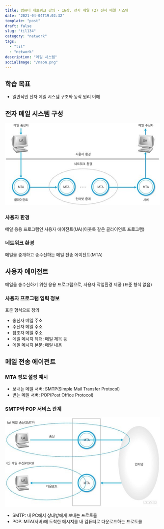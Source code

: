 ```yaml
---
title: 컴퓨터 네트워크 강의 - 16장. 전자 메일 (2) 전자 메일 시스템
date: "2021-04-04T19:02:32"
template: "post"
draft: false
slug: "til134"
category: "network"
tags:
  - "til"
  - "network"
description: "메일 시스템"
socialImage: "/naon.png"
---
```


## 학습 목표
- 일반적인 전자 메일 시스템 구조와 동작 원리 이해

## 전자 메일 시스템 구성
![메일 시스템 구성](/media/til134-1.jpg)

### 사용자 환경
메일 응용 프로그램인 사용자 에이전트(UA)(아웃룩 같은 클라이언트 프로그램)

### 네트워크 환경
메일을 중개하고 송수신하는 메일 전송 에이전트(MTA)

## 사용자 에이전트
메일을 송수신하기 위한 응용 프로그램으로, 사용자 작업환경 제공 (표준 형식 없음)

### 사용자 프로그램 입력 정보
표준 형식으로 정의

- 송신자 메일 주소
- 수신자 메일 주소
- 참조자 메일 주소
- 메일 메시지 헤더: 메일 제목 등
- 메일 메시지 본문: 메일 내용

## 메일 전송 에이전트
### MTA 정보 설정 예시
- 보내는 메일 서버: SMTP(Simple Mail Transfer Protocol)
- 받는 메일 서버: POP(Post Office Protocol)

### SMTP와 POP 서비스 관계
![SMTP와 POP 서비스 관계](/media/til134-2.jpg)
- SMTP: 내 PC에서 상대방에게 보내는 프로토콜
- POP: MTA(서버)에 도착한 메시지를 내 컴퓨터로 다운로드하는 프로토콜
